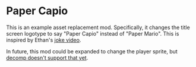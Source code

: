 # Paper Capio

This is an example asset replacement mod. Specifically, it changes the title screen logotype to say "Paper Capio" instead of "Paper Mario". This is inspired by Ethan's [joke video][ethteck-video].

In future, this mod could be expanded to change the player sprite, but [decomp doesn't support that yet][player-sprites-issue].

[ethteck-video]: https://www.youtube.com/watch?v=OOxjR4qiDyU&t=158s
[player-sprites-issue]: https://github.com/pmret/papermario/issues/575
